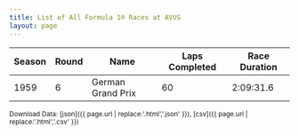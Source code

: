 ```yaml
---
title: List of All Formula 1® Races at AVUS
layout: page
---
```


| Season | Round | Name | Laps Completed | Race Duration |
|--|--|--|--|--|
| 1959 | 6 | German Grand Prix | 60 | 2:09:31.6 |

<small>Download Data: [json]({{ page.url | replace:'.html','.json' }}), [csv]({{ page.url | replace:'.html','.csv' }})</small>
